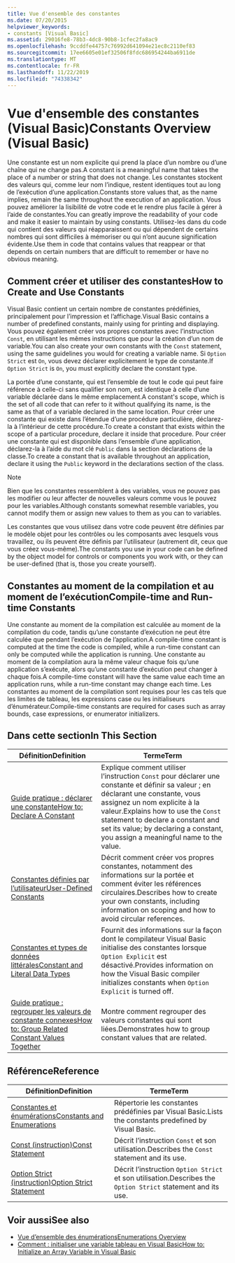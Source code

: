 ```yaml
---
title: Vue d'ensemble des constantes
ms.date: 07/20/2015
helpviewer_keywords:
- constants [Visual Basic]
ms.assetid: 29016fe8-78b3-4dc8-90b8-1cfec2fa8ac9
ms.openlocfilehash: 9ccddfe44757c76992d641094e21ec8c2110ef83
ms.sourcegitcommit: 17ee6605e01ef32506f8fdc686954244ba6911de
ms.translationtype: MT
ms.contentlocale: fr-FR
ms.lasthandoff: 11/22/2019
ms.locfileid: "74338342"
---
```

# <a name="constants-overview-visual-basic"></a><span data-ttu-id="2c571-102">Vue d'ensemble des constantes (Visual Basic)</span><span class="sxs-lookup"><span data-stu-id="2c571-102">Constants Overview (Visual Basic)</span></span>
<span data-ttu-id="2c571-103">Une constante est un nom explicite qui prend la place d’un nombre ou d’une chaîne qui ne change pas.</span><span class="sxs-lookup"><span data-stu-id="2c571-103">A constant is a meaningful name that takes the place of a number or string that does not change.</span></span> <span data-ttu-id="2c571-104">Les constantes stockent des valeurs qui, comme leur nom l’indique, restent identiques tout au long de l’exécution d’une application.</span><span class="sxs-lookup"><span data-stu-id="2c571-104">Constants store values that, as the name implies, remain the same throughout the execution of an application.</span></span> <span data-ttu-id="2c571-105">Vous pouvez améliorer la lisibilité de votre code et le rendre plus facile à gérer à l’aide de constantes.</span><span class="sxs-lookup"><span data-stu-id="2c571-105">You can greatly improve the readability of your code and make it easier to maintain by using constants.</span></span> <span data-ttu-id="2c571-106">Utilisez-les dans du code qui contient des valeurs qui réapparaissent ou qui dépendent de certains nombres qui sont difficiles à mémoriser ou qui n’ont aucune signification évidente.</span><span class="sxs-lookup"><span data-stu-id="2c571-106">Use them in code that contains values that reappear or that depends on certain numbers that are difficult to remember or have no obvious meaning.</span></span>  
  
## <a name="how-to-create-and-use-constants"></a><span data-ttu-id="2c571-107">Comment créer et utiliser des constantes</span><span class="sxs-lookup"><span data-stu-id="2c571-107">How to Create and Use Constants</span></span>  
 <span data-ttu-id="2c571-108">Visual Basic contient un certain nombre de constantes prédéfinies, principalement pour l’impression et l’affichage.</span><span class="sxs-lookup"><span data-stu-id="2c571-108">Visual Basic contains a number of predefined constants, mainly using for printing and displaying.</span></span> <span data-ttu-id="2c571-109">Vous pouvez également créer vos propres constantes avec l’instruction `Const`, en utilisant les mêmes instructions que pour la création d’un nom de variable.</span><span class="sxs-lookup"><span data-stu-id="2c571-109">You can also create your own constants with the `Const` statement, using the same guidelines you would for creating a variable name.</span></span> <span data-ttu-id="2c571-110">Si `Option Strict` est `On`, vous devez déclarer explicitement le type de constante.</span><span class="sxs-lookup"><span data-stu-id="2c571-110">If `Option Strict` is `On`, you must explicitly declare the constant type.</span></span>  
  
 <span data-ttu-id="2c571-111">La portée d’une constante, qui est l’ensemble de tout le code qui peut faire référence à celle-ci sans qualifier son nom, est identique à celle d’une variable déclarée dans le même emplacement.</span><span class="sxs-lookup"><span data-stu-id="2c571-111">A constant's scope, which is the set of all code that can refer to it without qualifying its name, is the same as that of a variable declared in the same location.</span></span> <span data-ttu-id="2c571-112">Pour créer une constante qui existe dans l’étendue d’une procédure particulière, déclarez-la à l’intérieur de cette procédure.</span><span class="sxs-lookup"><span data-stu-id="2c571-112">To create a constant that exists within the scope of a particular procedure, declare it inside that procedure.</span></span> <span data-ttu-id="2c571-113">Pour créer une constante qui est disponible dans l’ensemble d’une application, déclarez-la à l’aide du mot clé `Public` dans la section déclarations de la classe.</span><span class="sxs-lookup"><span data-stu-id="2c571-113">To create a constant that is available throughout an application, declare it using the `Public` keyword in the declarations section of the class.</span></span>  
  
> [!NOTE]
> <span data-ttu-id="2c571-114">Bien que les constantes ressemblent à des variables, vous ne pouvez pas les modifier ou leur affecter de nouvelles valeurs comme vous le pouvez pour les variables.</span><span class="sxs-lookup"><span data-stu-id="2c571-114">Although constants somewhat resemble variables, you cannot modify them or assign new values to them as you can to variables.</span></span>  
  
 <span data-ttu-id="2c571-115">Les constantes que vous utilisez dans votre code peuvent être définies par le modèle objet pour les contrôles ou les composants avec lesquels vous travaillez, ou ils peuvent être définis par l’utilisateur (autrement dit, ceux que vous créez vous-même).</span><span class="sxs-lookup"><span data-stu-id="2c571-115">The constants you use in your code can be defined by the object model for controls or components you work with, or they can be user-defined (that is, those you create yourself).</span></span>  
  
## <a name="compile-time-and-run-time-constants"></a><span data-ttu-id="2c571-116">Constantes au moment de la compilation et au moment de l’exécution</span><span class="sxs-lookup"><span data-stu-id="2c571-116">Compile-time and Run-time Constants</span></span>  
 <span data-ttu-id="2c571-117">Une constante au moment de la compilation est calculée au moment de la compilation du code, tandis qu’une constante d’exécution ne peut être calculée que pendant l’exécution de l’application.</span><span class="sxs-lookup"><span data-stu-id="2c571-117">A compile-time constant is computed at the time the code is compiled, while a run-time constant can only be computed while the application is running.</span></span> <span data-ttu-id="2c571-118">Une constante au moment de la compilation aura la même valeur chaque fois qu’une application s’exécute, alors qu’une constante d’exécution peut changer à chaque fois.</span><span class="sxs-lookup"><span data-stu-id="2c571-118">A compile-time constant will have the same value each time an application runs, while a run-time constant may change each time.</span></span> <span data-ttu-id="2c571-119">Les constantes au moment de la compilation sont requises pour les cas tels que les limites de tableau, les expressions case ou les initialiseurs d’énumérateur.</span><span class="sxs-lookup"><span data-stu-id="2c571-119">Compile-time constants are required for cases such as array bounds, case expressions, or enumerator initializers.</span></span>  
  
## <a name="in-this-section"></a><span data-ttu-id="2c571-120">Dans cette section</span><span class="sxs-lookup"><span data-stu-id="2c571-120">In This Section</span></span>  
  
|<span data-ttu-id="2c571-121">Définition</span><span class="sxs-lookup"><span data-stu-id="2c571-121">Definition</span></span>|<span data-ttu-id="2c571-122">Terme</span><span class="sxs-lookup"><span data-stu-id="2c571-122">Term</span></span>|  
|---|---|  
|[<span data-ttu-id="2c571-123">Guide pratique : déclarer une constante</span><span class="sxs-lookup"><span data-stu-id="2c571-123">How to: Declare A Constant</span></span>](../../../../visual-basic/programming-guide/language-features/constants-enums/how-to-declare-a-constant.md)|<span data-ttu-id="2c571-124">Explique comment utiliser l’instruction `Const` pour déclarer une constante et définir sa valeur ; en déclarant une constante, vous assignez un nom explicite à la valeur.</span><span class="sxs-lookup"><span data-stu-id="2c571-124">Explains how to use the `Const` statement to declare a constant and set its value; by declaring a constant, you assign a meaningful name to the value.</span></span>|  
|[<span data-ttu-id="2c571-125">Constantes définies par l’utilisateur</span><span class="sxs-lookup"><span data-stu-id="2c571-125">User-Defined Constants</span></span>](../../../../visual-basic/programming-guide/language-features/constants-enums/user-defined-constants.md)|<span data-ttu-id="2c571-126">Décrit comment créer vos propres constantes, notamment des informations sur la portée et comment éviter les références circulaires.</span><span class="sxs-lookup"><span data-stu-id="2c571-126">Describes how to create your own constants, including information on scoping and how to avoid circular references.</span></span>|  
|[<span data-ttu-id="2c571-127">Constantes et types de données littérales</span><span class="sxs-lookup"><span data-stu-id="2c571-127">Constant and Literal Data Types</span></span>](../../../../visual-basic/programming-guide/language-features/constants-enums/constant-and-literal-data-types.md)|<span data-ttu-id="2c571-128">Fournit des informations sur la façon dont le compilateur Visual Basic initialise des constantes lorsque `Option Explicit` est désactivé.</span><span class="sxs-lookup"><span data-stu-id="2c571-128">Provides information on how the Visual Basic compiler initializes constants when `Option Explicit` is turned off.</span></span>|  
|[<span data-ttu-id="2c571-129">Guide pratique : regrouper les valeurs de constante connexes</span><span class="sxs-lookup"><span data-stu-id="2c571-129">How to: Group Related Constant Values Together</span></span>](../../../../visual-basic/programming-guide/language-features/constants-enums/how-to-group-related-constant-values-together.md)|<span data-ttu-id="2c571-130">Montre comment regrouper des valeurs constantes qui sont liées.</span><span class="sxs-lookup"><span data-stu-id="2c571-130">Demonstrates how to group constant values that are related.</span></span>|  
  
## <a name="reference"></a><span data-ttu-id="2c571-131">Référence</span><span class="sxs-lookup"><span data-stu-id="2c571-131">Reference</span></span>  
  
|<span data-ttu-id="2c571-132">Définition</span><span class="sxs-lookup"><span data-stu-id="2c571-132">Definition</span></span>|<span data-ttu-id="2c571-133">Terme</span><span class="sxs-lookup"><span data-stu-id="2c571-133">Term</span></span>|  
|---|---|  
|[<span data-ttu-id="2c571-134">Constantes et énumérations</span><span class="sxs-lookup"><span data-stu-id="2c571-134">Constants and Enumerations</span></span>](../../../../visual-basic/language-reference/constants-and-enumerations.md)|<span data-ttu-id="2c571-135">Répertorie les constantes prédéfinies par Visual Basic.</span><span class="sxs-lookup"><span data-stu-id="2c571-135">Lists the constants predefined by Visual Basic.</span></span>|  
|[<span data-ttu-id="2c571-136">Const (instruction)</span><span class="sxs-lookup"><span data-stu-id="2c571-136">Const Statement</span></span>](../../../../visual-basic/language-reference/statements/const-statement.md)|<span data-ttu-id="2c571-137">Décrit l’instruction `Const` et son utilisation.</span><span class="sxs-lookup"><span data-stu-id="2c571-137">Describes the `Const` statement and its use.</span></span>|  
|[<span data-ttu-id="2c571-138">Option Strict (instruction)</span><span class="sxs-lookup"><span data-stu-id="2c571-138">Option Strict Statement</span></span>](../../../../visual-basic/language-reference/statements/option-strict-statement.md)|<span data-ttu-id="2c571-139">Décrit l’instruction `Option Strict` et son utilisation.</span><span class="sxs-lookup"><span data-stu-id="2c571-139">Describes the `Option Strict` statement and its use.</span></span>|  
  
## <a name="see-also"></a><span data-ttu-id="2c571-140">Voir aussi</span><span class="sxs-lookup"><span data-stu-id="2c571-140">See also</span></span>

- [<span data-ttu-id="2c571-141">Vue d’ensemble des énumérations</span><span class="sxs-lookup"><span data-stu-id="2c571-141">Enumerations Overview</span></span>](../../../../visual-basic/programming-guide/language-features/constants-enums/enumerations-overview.md)
- [<span data-ttu-id="2c571-142">Comment : initialiser une variable tableau en Visual Basic</span><span class="sxs-lookup"><span data-stu-id="2c571-142">How to: Initialize an Array Variable in Visual Basic</span></span>](../../../../visual-basic/programming-guide/language-features/arrays/how-to-initialize-an-array-variable.md)
